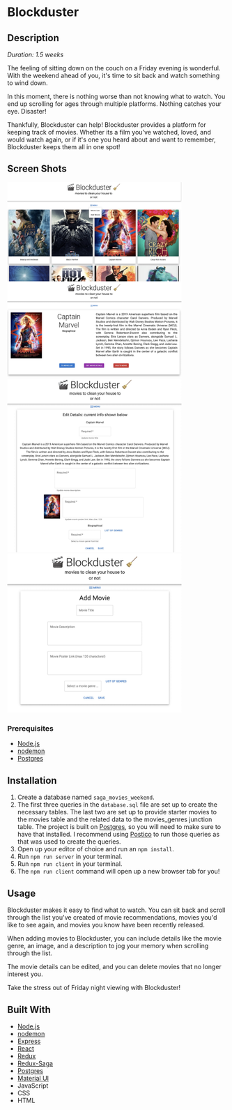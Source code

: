 # Blockduster

## Description

_Duration: 1.5 weeks_

The feeling of sitting down on the couch on a Friday evening is wonderful. With the weekend ahead of you, it's time to sit back and watch something to wind down. 

In this moment, there is nothing worse than not knowing what to watch. You end up scrolling for ages through multiple platforms. Nothing catches your eye. Disaster!

Thankfully, Blockduster can help! Blockduster provides a platform for keeping track of movies. Whether its a film you've watched, loved, and would watch again, or if it's one you heard about and want to remember, Blockduster keeps them all in one spot!

## Screen Shots

<img src="public/screenshots/movie-list.jpg" style="width: 400px;"/>

<img src="public/screenshots/movie-details.jpg" style="width: 400px;"/>

<img src="public/screenshots/edit-movie-details.jpg" style="width: 400px;"/>

<img src="public/screenshots/add-movie.jpg" style="width: 400px;"/>

### Prerequisites

- [Node.js](https://nodejs.org/en/)
- [nodemon](https://nodemon.io/)
- [Postgres](https://www.postgresql.org/download/)

## Installation

1. Create a database named `saga_movies_weekend`.
2. The first three queries in the `database.sql` file are set up to create the necessary tables. The last two are set up to provide starter movies to the movies table and the related data to the movies_genres junction table. The project is built on [Postgres](https://www.postgresql.org/download/), so you will need to make sure to have that installed. I recommend using [Postico](https://eggerapps.at/postico/) to run those queries as that was used to create the queries.
3. Open up your editor of choice and run an `npm install`.
4. Run `npm run server` in your terminal.
5. Run `npm run client` in your terminal.
6. The `npm run client` command will open up a new browser tab for you!

## Usage

Blockduster makes it easy to find what to watch. You can sit back and scroll through the list you've created of movie recommendations, movies you'd like to see again, and movies you know have been recently released.

When adding movies to Blockduster, you can include details like the movie genre, an image, and a description to jog your memory when scrolling through the list.

The movie details can be edited, and you can delete movies that no longer interest you. 

Take the stress out of Friday night viewing with Blockduster!

## Built With

- [Node.js](https://nodejs.org/en/)
- [nodemon](https://nodemon.io/)
- [Express](https://expressjs.com/)
- [React](https://reactjs.org/)
- [Redux](https://redux.js.org/)
- [Redux-Saga](https://redux-saga.js.org/)
- [Postgres](https://www.postgresql.org/download/)
- [Material UI](https://mui.com/)
- JavaScript
- CSS
- HTML
